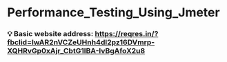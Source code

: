 # Performance_Testing_Using_Jmeter

### 💡 Basic website address: https://reqres.in/?fbclid=IwAR2nVCZeUHnh4dl2pz16DVmrp-XQHRvGp0xAjr_CbtG1lBA-IvBgAfoX2u8
